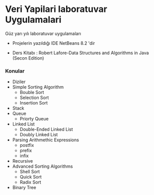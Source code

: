 # Veri Yapilari laboratuvar Uygulamalari

Güz yarı yılı laboratuvar uygulamaları 


* Projelerin yazıldığı IDE NetBeans 8.2 'dir

* Ders Kitabı : Robert Lafore-Data Structures and Algorithms in Java (Secon Edition)

### Konular

* Diziler
* Simple Sorting Algorithm
  - Bouble Sort
  - Selection Sort
  - Insertion Sort
* Stack
* Queue
  - Priorty Queue
* Linked List
  - Double-Ended Linked List
  - Doubly Linked List
* Parsing Arithmethic Expressions
  - postfix
  - prefix
  - infix
* Recursive
* Advanced Sorting Algorithms
  - Shell Sort
  - Quick Sort
  - Radix Sort
* Binary Tree
